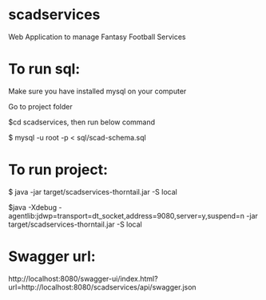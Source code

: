 # scadservices
Web Application to manage Fantasy Football Services


# To run sql: 

Make sure you have installed mysql on your computer

Go to project folder 

$cd scadservices, then run below command

$ mysql -u root -p < sql/scad-schema.sql 


# To run project:

$ java -jar target/scadservices-thorntail.jar -S local

$java -Xdebug -agentlib:jdwp=transport=dt_socket,address=9080,server=y,suspend=n -jar target/scadservices-thorntail.jar -S local

# Swagger url:

http://localhost:8080/swagger-ui/index.html?url=http://localhost:8080/scadservices/api/swagger.json